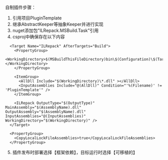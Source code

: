 自制插件步骤：
1. 引用项目PluginTemplate
2. 继承AbstractKeeper等抽象Keeper并进行实现
3. nuget添加包"ILRepack.MSBuild.Task"引用
4. csproj中确保存在以下内容
```
  <Target Name="ILRepack" AfterTargets="Build">
    <PropertyGroup>
      <WorkingDirectory>$(MSBuildThisFileDirectory)bin\$(Configuration)\$(TargetFramework)</WorkingDirectory>
    </PropertyGroup>

    <ItemGroup>
      <AllDll Include="$(WorkingDirectory)\*.dll" ></AllDll>
      <InputAssemblies Include="@(AllDll)" Condition="'%(Filename)' != 'PluginTemplate'" />
    </ItemGroup>

    <ILRepack OutputType="$(OutputType)" MainAssembly="$(AssemblyName).dll" OutputAssembly="$(AssemblyName).dll" InputAssemblies="@(InputAssemblies)" WorkingDirectory="$(WorkingDirectory)" />
  </Target>

```
```
  <PropertyGroup>
    <CopyLocalLockFileAssemblies>true</CopyLocalLockFileAssemblies>
  </PropertyGroup>
```
5. 插件发布时部署选择【框架依赖】，目标运行时选择【可移植的】
